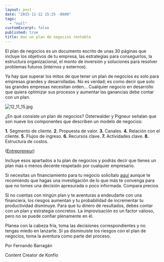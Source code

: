 ```yaml
---
layout: post
date: "2015-11-12 15:25 -0600"
tags: 
  - "null"
customExcerpt: false
published: true
title: Haz un plan de negocios rentable
---
```



El plan de negocios es un documento escrito de unas 30 páginas que incluye los objetivos de tu empresa, las estrategias para conseguirlos, la estructura organizacional, el monto de inversión y soluciones para resolver problemas futuros (internos y externos). 

Ya hay que superar los mitos de que tener un plan de negocios es solo para empresas grandes y desarrolladas. No es verdad; es como decir que solo las grandes empresas necesitan orden… Cualquier negocio en desarrollo que quiera optimizar sus procesos y aumentar las ganancias debe contar con un plan.

![12_11_15.jpg]({{site.baseurl}}/img/12_11_15.jpg)
	
¿En qué consiste un plan de negocios?
Osterwalder y Pigneur señalan que son nueve los componentes que describen un modelo de negocios: 

**1.** Segmento de cliente.
**2.** Propuesta de valor.
**3.** Canales.
**4.** Relación con el cliente.
**5.** Flujos de ingreso.
**6.** Recursos clave.
**7.** Actividades clave.
**8.** Estructura de costos. 

([Entrepreneur](http://www.soyentrepreneur.com/27358-guia-para-hacer-tu-plan-de-negocios.html))

Incluye esos apartados a tu plan de negocios y podrás decir que tienes un plan más o menos decente respetado por cualquier empresario. 

Si necesitas un financiamiento para tu negocio solicítalo [aquí](https://konfio.mx/inicio/ingresa) aunque te recomiendo que hagas una investigación de lo que más te convenga para que no tomes una decisión apresurada o poco informada. Compara precios 

Si no cuentas con ningún plan y te aventuras a endeudarte con una financiera, los riesgos aumentan y tu probabilidad de incrementar tu productividad disminuye. Para que tu dinero dé resultados, debes contar con un plan y estrategia concretos. La improvisación es un factor valioso, pero no se puede confiar plenamente en él.

Planea con la cabeza fría, toma las decisiones correspondientes y no tengas miedo en lanzarte. Si ya disminuiste los riesgos con el plan de negocios, toma la aventura como parte del proceso.

Por Fernando Barragán

Content Creator de Konfío

